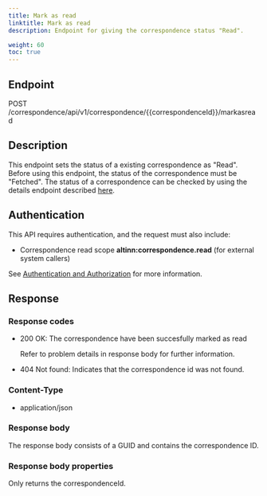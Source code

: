 ```yaml
---
title: Mark as read
linktitle: Mark as read
description: Endpoint for giving the correspondence status "Read".

weight: 60
toc: true
---
```


## Endpoint

POST /correspondence/api/v1/correspondence/{{correspondenceId}}/markasread

## Description

This endpoint sets the status of a existing correspondence as "Read". Before using this endpoint, the status of the correspondence must be "Fetched". The status of a correspondence can be checked by using the details endpoint described [here](https://docs.altinn.studio/api/correspondence/spec/#/Correspondence/post_correspondence_api_v1_correspondence__correspondenceId__markasread).

## Authentication

This API requires authentication, and the request must also include:

- Correspondence read scope __altinn:correspondence.read__ (for external system callers)

See [Authentication and Authorization](/notifications/reference/api/#authentication--authorization) for more information.

## Response

### Response codes
- 200 OK: The correspondence have been succesfully marked as read

  Refer to problem details in response body for further information.
- 404 Not found: Indicates that the correspondence id was not found.

### Content-Type

- application/json

### Response body 

The response body consists of a GUID and contains the correspondence ID.

### Response body properties
Only returns the correspondenceId.
